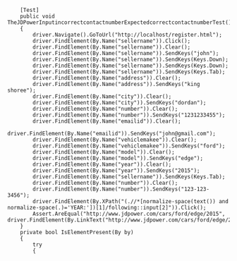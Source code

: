 
        [Test]
        public void TheJDPowerInputincorrectcontactnumberExpectedcorrectcontactnumberTest()
        {
            driver.Navigate().GoToUrl("http://localhost/register.html");
            driver.FindElement(By.Name("sellername")).Click();
            driver.FindElement(By.Name("sellername")).Clear();
            driver.FindElement(By.Name("sellername")).SendKeys("john");
            driver.FindElement(By.Name("sellername")).SendKeys(Keys.Down);
            driver.FindElement(By.Name("sellername")).SendKeys(Keys.Down);
            driver.FindElement(By.Name("sellername")).SendKeys(Keys.Tab);
            driver.FindElement(By.Name("address")).Clear();
            driver.FindElement(By.Name("address")).SendKeys("king shoree");
            driver.FindElement(By.Name("city")).Clear();
            driver.FindElement(By.Name("city")).SendKeys("dordan");
            driver.FindElement(By.Name("number")).Clear();
            driver.FindElement(By.Name("number")).SendKeys("1231233455");
            driver.FindElement(By.Name("emailid")).Clear();
            driver.FindElement(By.Name("emailid")).SendKeys("john@gmail.com");
            driver.FindElement(By.Name("vehiclemakee")).Clear();
            driver.FindElement(By.Name("vehiclemakee")).SendKeys("ford");
            driver.FindElement(By.Name("model")).Clear();
            driver.FindElement(By.Name("model")).SendKeys("edge");
            driver.FindElement(By.Name("year")).Clear();
            driver.FindElement(By.Name("year")).SendKeys("2015");
            driver.FindElement(By.Name("sellername")).SendKeys(Keys.Tab);
            driver.FindElement(By.Name("number")).Clear();
            driver.FindElement(By.Name("number")).SendKeys("123-123-3456");
            driver.FindElement(By.XPath("(.//*[normalize-space(text()) and normalize-space(.)='YEAR:'])[1]/following::input[2]")).Click();
            Assert.AreEqual("http://www.jdpower.com/cars/ford/edge/2015", driver.FindElement(By.LinkText("http://www.jdpower.com/cars/ford/edge/2015")).Text);
        }
        private bool IsElementPresent(By by)
        {
            try
            {
